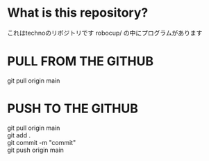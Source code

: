 # What is this repository?
これはtechnoのリポジトリです
robocup/ の中にプログラムがあります
# PULL FROM THE GITHUB
git pull origin main
# PUSH TO THE GITHUB
git pull origin main <br>
git add . <br>
git commit -m "commit" <br>
git push origin main <br>
